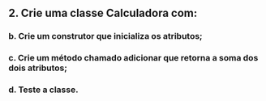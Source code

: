 ## 2. Crie uma classe Calculadora com: 
### b. Crie um construtor que inicializa os atributos; 
### c. Crie um método chamado adicionar que retorna a soma dos dois atributos;
### d. Teste a classe. 
